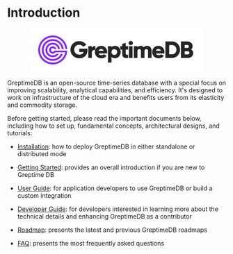 # Introduction

<p align="center">
    <img src="./public/logo-text-padding.png" alt="GreptimeDB Logo" width="400px">
</p>

GreptimeDB is an open-source time-series database with a special focus on improving
scalability, analytical capabilities, and efficiency. It's designed to work on
infrastructure of the cloud era and benefits users from its elasticity and commodity
storage.

Before getting started, please read the important documents below, including how to set up, fundamental concepts, architectural designs, and tutorials:

- [Installation][1]: how to deploy GreptimeDB in either standalone or distributed mode

- [Getting Started][2]: provides an overall introduction if you are new to Greptime DB

- [User Guide][3]: for application developers to use GreptimeDB or build a custom integration

- [Developer Guide][4]: for developers interested in learning more about the technical details and enhancing GreptimeDB as a contributor

- [Roadmap][5]: presents the latest and previous GreptimeDB roadmaps

- [FAQ][6]: presents the most frequently asked questions

[1]: ./installation/overview.md
[2]: ./getting-started/overview.md
[3]: ./user-guide/concepts.md
[4]: ./developer-guide/overview.md
[5]: ./roadmap/overview.md
[6]: ./FAQ-and-others/FAQ.md 
